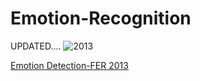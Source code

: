 # Emotion-Recognition
UPDATED....
![2013](https://user-images.githubusercontent.com/66672932/116536558-b6fd1480-a902-11eb-830c-072d99db7d0a.png)

[Emotion Detection-FER 2013](https://www.kaggle.com/shivambhardwaj0101/emotion-detection-fer-2013)
